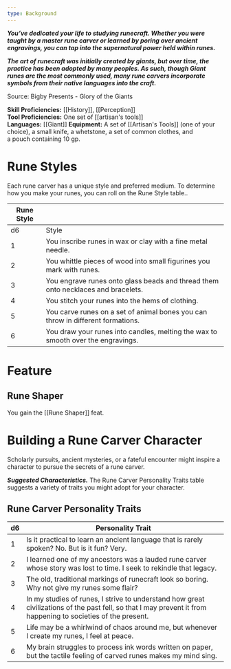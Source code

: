 ```yaml
---
type: Background
---
```

**_You’ve dedicated your life to studying runecraft. Whether you were taught by a master rune carver or learned by poring over ancient engravings, you can tap into the supernatural power held within runes._**

**_The art of runecraft was initially created by giants, but over time, the practice has been adopted by many peoples. As such, though Giant runes are the most commonly used, many rune carvers incorporate symbols from their native languages into the craft._**

Source: Bigby Presents - Glory of the Giants

**Skill Proficiencies:** [[History]], [[Perception]]  
**Tool Proficiencies:** One set of [[artisan's tools]]  
**Languages:** [[Giant]]
**Equipment:** A set of [[Artisan's Tools]] (one of your choice), a small knife, a whetstone, a set of common clothes, and a pouch containing 10 gp.

# Rune Styles

Each rune carver has a unique style and preferred medium. To determine how you make your runes, you can roll on the Rune Style table..

|Rune Style|   |
|---|---|
|d6|Style|
|1|You inscribe runes in wax or clay with a fine metal needle.|
|2|You whittle pieces of wood into small figurines you mark with runes.|
|3|You engrave runes onto glass beads and thread them onto necklaces and bracelets.|
|4|You stitch your runes into the hems of clothing.|
|5|You carve runes on a set of animal bones you can throw in different formations.|
|6|You draw your runes into candles, melting the wax to smooth over the engravings.|

# Feature

## Rune Shaper

You gain the [[Rune Shaper]] feat.

# Building a Rune Carver Character

Scholarly pursuits, ancient mysteries, or a fateful encounter might inspire a character to pursue the secrets of a rune carver.

**_Suggested Characteristics._** The Rune Carver Personality Traits table suggests a variety of traits you might adopt for your character.

## Rune Carver Personality Traits

|d6|Personality Trait|
|---|---|
|1|Is it practical to learn an ancient language that is rarely spoken? No. But is it fun? Very.|
|2|I learned one of my ancestors was a lauded rune carver whose story was lost to time. I seek to rekindle that legacy.|
|3|The old, traditional markings of runecraft look so boring. Why not give my runes some flair?|
|4|In my studies of runes, I strive to understand how great civilizations of the past fell, so that I may prevent it from happening to societies of the present.|
|5|Life may be a whirlwind of chaos around me, but whenever I create my runes, I feel at peace.|
|6|My brain struggles to process ink words written on paper, but the tactile feeling of carved runes makes my mind sing.|